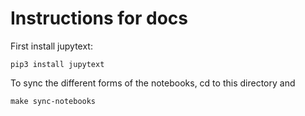# Instructions for docs

First install jupytext:

`pip3 install jupytext`

To sync the different forms of the notebooks, cd to this directory and

`make sync-notebooks`
